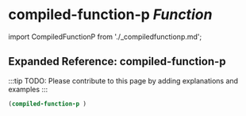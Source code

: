 # **compiled-function-p** *Function*

import CompiledFunctionP from './_compiledfunctionp.md';

<CompiledFunctionP />

## Expanded Reference: compiled-function-p

:::tip
TODO: Please contribute to this page by adding explanations and examples
:::

```lisp
(compiled-function-p )
```
